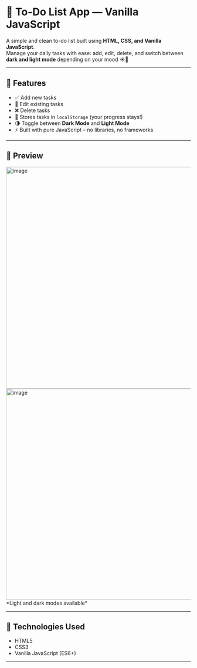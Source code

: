 # 📝 To-Do List App — Vanilla JavaScript

A simple and clean to-do list built using **HTML, CSS, and Vanilla JavaScript**.  
Manage your daily tasks with ease: add, edit, delete, and switch between **dark and light mode** depending on your mood ☀️🌙

---

## 🎯 Features

- ✅ Add new tasks  
- 📝 Edit existing tasks  
- ❌ Delete tasks  
- 💾 Stores tasks in `localStorage` (your progress stays!)  
- 🌗 Toggle between **Dark Mode** and **Light Mode**  
- ⚡ Built with pure JavaScript – no libraries, no frameworks

---

## 📸 Preview
<img width="605" alt="image" src="https://github.com/user-attachments/assets/2e1af5c3-2f10-460c-b15c-6e8f6a645534" />
<img width="576" alt="image" src="https://github.com/user-attachments/assets/d1811ba6-c1e3-43f2-8057-236a82e511dd" />
*Light and dark modes available*

---

## 🚀 Technologies Used

- HTML5
- CSS3
- Vanilla JavaScript (ES6+)

---
